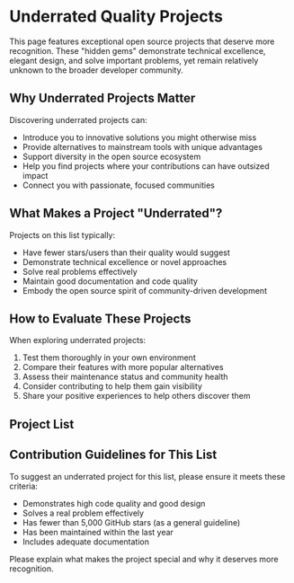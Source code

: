 # Underrated Quality Projects

This page features exceptional open source projects that deserve more recognition. These "hidden gems" demonstrate technical excellence, elegant design, and solve important problems, yet remain relatively unknown to the broader developer community.

## Why Underrated Projects Matter

Discovering underrated projects can:
- Introduce you to innovative solutions you might otherwise miss
- Provide alternatives to mainstream tools with unique advantages
- Support diversity in the open source ecosystem
- Help you find projects where your contributions can have outsized impact
- Connect you with passionate, focused communities

## What Makes a Project "Underrated"?

Projects on this list typically:
- Have fewer stars/users than their quality would suggest
- Demonstrate technical excellence or novel approaches
- Solve real problems effectively
- Maintain good documentation and code quality
- Embody the open source spirit of community-driven development

## How to Evaluate These Projects

When exploring underrated projects:
1. Test them thoroughly in your own environment
2. Compare their features with more popular alternatives
3. Assess their maintenance status and community health
4. Consider contributing to help them gain visibility
5. Share your positive experiences to help others discover them

## Project List

<!-- Projects will be added here by the community -->

## Contribution Guidelines for This List

To suggest an underrated project for this list, please ensure it meets these criteria:

- Demonstrates high code quality and good design
- Solves a real problem effectively
- Has fewer than 5,000 GitHub stars (as a general guideline)
- Has been maintained within the last year
- Includes adequate documentation

Please explain what makes the project special and why it deserves more recognition.
